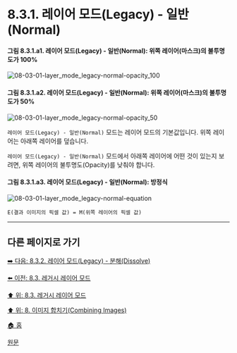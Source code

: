 # 8.3.1. 레이어 모드(Legacy) - 일반(Normal)
#### 그림 8.3.1.a1. 레이어 모드(Legacy) - 일반(Normal): 위쪽 레이어(마스크)의 불투명도가 100%
![08-03-01-layer_mode_legacy-normal-opacity_100](https://github.com/wonder13662/gimp/assets/15767104/f82df7fd-02e3-43ae-afa7-dce7b6b7459a)

#### 그림 8.3.1.a2. 레이어 모드(Legacy) - 일반(Normal): 위쪽 레이어(마스크)의 불투명도가 50%
![08-03-01-layer_mode_legacy-normal-opacity_50](https://github.com/wonder13662/gimp/assets/15767104/eb4d155d-1b3d-4d90-b23d-3e80dc3ddf91)

`레이어 모드(Legacy) - 일반(Normal)` 모드는 레이어 모드의 기본값입니다. 위쪽 레이어는 아래쪽 레이어를 덮습니다.

`레이어 모드(Legacy) - 일반(Normal)` 모드에서 아래쪽 레이어에 어떤 것이 있는지 보려면, 위쪽 레이어의 불투명도(Opacity)를 낮춰야 합니다.

#### 그림 8.3.1.a3. 레이어 모드(Legacy) - 일반(Normal): 방정식
![08-03-01-layer_mode_legacy-normal-equation](https://github.com/wonder13662/gimp/assets/15767104/2dc2004b-d911-4cb2-bb1a-997bc8f4c55f)

```
E(결과 이미지의 픽셀 값) = M(위쪽 레이어의 픽셀 값)
```

***

## 다른 페이지로 가기
[➡️ 다음: 8.3.2. 레이어 모드(Legacy) - 분해(Dissolve)](./08-03-02-normal_layer_mode-dissolve.md)

[⬅️ 이전: 8.3. 레거시 레이어 모드](./08-03-00-legacy-layer-modes.md)

[⬆️ 위: 8.3. 레거시 레이어 모드](./08-03-00-legacy-layer-modes.md)

[⬆️ 위: 8. 이미지 합치기(Combining Images)](./08-00-combining-images.md)

[🏠 홈](./00-home.md)

[원문](https://docs.gimp.org/2.10/ko/gimp-concepts-layer-modes-legacy.html)